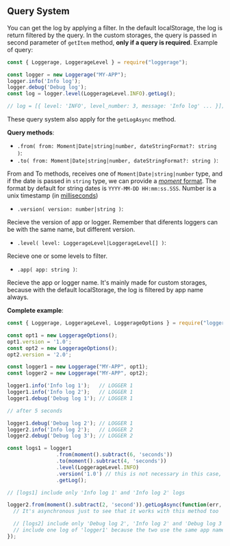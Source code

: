 ## Query System

You can get the log by applying a filter. In the default localStorage, the log is return filtered by the query. In the custom storages, the query is passed in second parameter of `getItem` method, **only if a query is required**. Example of query:

```javascript
const { Loggerage, LoggerageLevel } = require("loggerage");

const logger = new Loggerage("MY-APP");
logger.info('Info log');
logger.debug('Debug log');
const log = logger.level(LoggerageLevel.INFO).getLog();

// log = [{ level: 'INFO', level_number: 3, message: 'Info log' ... }];
```

These query system also apply for the `getLogAsync` method.

**Query methods**:

* `.from( from: Moment|Date|string|number, dateStringFormat?: string )`:
* `.to( from: Moment|Date|string|number, dateStringFormat?: string )`:

From and To methods, receives one of `Moment|Date|string|number` type, and if the date is passed in `string` type, we can provide a [*moment* format](https://momentjs.com/docs/#/parsing/string-format/). The format by default for string dates is `YYYY-MM-DD HH:mm:ss.SSS`. Number is a unix timestamp (in [milliseconds](https://momentjs.com/docs/#/parsing/unix-timestamp-milliseconds/))

* `.version( version: number|string )`:

Recieve the version of app or logger. Remember that diferents loggers can be with the same name, but different version.

* `.level( level: LoggerageLevel|LoggerageLevel[] )`:

Recieve one or some levels to filter.

* `.app( app: string )`:

Recieve the app or logger name. It's mainly made for custom storages, because with the default localStorage, the log is filtered by app name always.

**Complete example**:

```javascript
const { Loggerage, LoggerageLevel, LoggerageOptions } = require("loggerage");

const opt1 = new LoggerageOptions();
opt1.version = '1.0';
const opt2 = new LoggerageOptions();
opt2.version = '2.0';

const logger1 = new Loggerage("MY-APP", opt1);
const logger2 = new Loggerage("MY-APP", opt2);

logger1.info('Info log 1');   // LOGGER 1
logger1.info('Info log 2');   // LOGGER 1
logger1.debug('Debug log 1'); // LOGGER 1

// after 5 seconds

logger1.debug('Debug log 2'); // LOGGER 1
logger2.info('Info log 2');   // LOGGER 2
logger2.debug('Debug log 3'); // LOGGER 2

const logs1 = logger1
                .from(moment().subtract(6, 'seconds'))
                .to(moment().subtract(4, 'seconds'))
                .level(LoggerageLevel.INFO)
                .version('1.0') // this is not necessary in this case, but don't care
                .getLog();

// [logs1] include only 'Info log 1' and 'Info log 2' logs

logger2.from(moment().subtract(2, 'second')).getLogAsync(function(err, logs2) {
  // It's asynchronous just to see that it works with this method too

  // [logs2] include only 'Debug log 2', 'Info log 2' and 'Debug log 3' logs
  // include one log of 'logger1' because the two use the same app name, use the default localStorage and no is filtered by version
});
```

